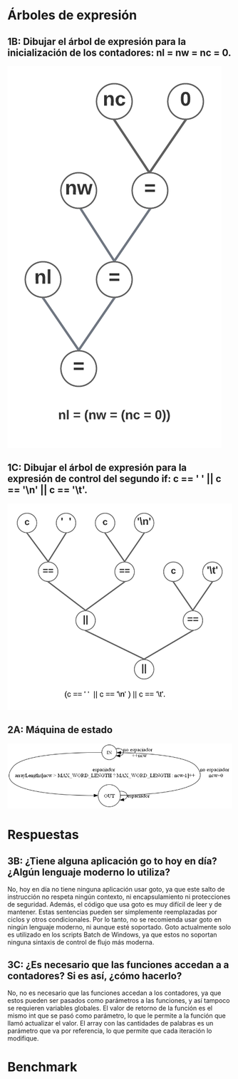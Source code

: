 # Árboles de expresión
## 1B: Dibujar el árbol de expresión para la inicialización de los contadores: nl = nw = nc = 0.
![1B](1B.png)

## 1C: Dibujar el árbol de expresión para la expresión de control del segundo if: c == ' ' || c == '\n' || c == '\t'.
![1C](1C.png)

## 2A: Máquina de estado
![2A](2A.png)

# Respuestas
## 3B: ¿Tiene alguna aplicación go to hoy en día? ¿Algún lenguaje moderno lo utiliza?
No, hoy en día no tiene ninguna aplicación usar goto, ya que este salto de instrucción no respeta ningún contexto, ni encapsulamiento ni protecciones de seguridad. Además, el código que usa goto es muy difícil de leer y de mantener. Estas sentencias pueden ser simplemente reemplazadas por ciclos y otros condicionales. Por lo tanto, no se recomienda usar goto en ningún lenguaje moderno, ni aunque esté soportado.
Goto actualmente solo es utilizado en los scripts Batch de Windows, ya que estos no soportan ninguna sintaxis de control de flujo más moderna.
## 3C: ¿Es necesario que las funciones accedan a a contadores? Si es así, ¿cómo hacerlo?
No, no es necesario que las funciones accedan a los contadores, ya que estos pueden ser pasados como parámetros a las funciones, y así tampoco se requieren variables globales. El valor de retorno de la función es el mismo int que se pasó como parámetro, lo que le permite a la función que llamó actualizar el valor. El array con las cantidades de palabras es un parámetro que va por referencia, lo que permite que cada iteración lo modifique.
# Benchmark
